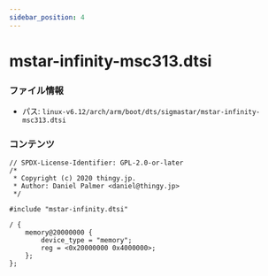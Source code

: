```yaml
---
sidebar_position: 4
---
```

# mstar-infinity-msc313.dtsi

### ファイル情報

- パス: `linux-v6.12/arch/arm/boot/dts/sigmastar/mstar-infinity-msc313.dtsi`

### コンテンツ

```dtsi
// SPDX-License-Identifier: GPL-2.0-or-later
/*
 * Copyright (c) 2020 thingy.jp.
 * Author: Daniel Palmer <daniel@thingy.jp>
 */

#include "mstar-infinity.dtsi"

/ {
	memory@20000000 {
		device_type = "memory";
		reg = <0x20000000 0x4000000>;
	};
};

```
